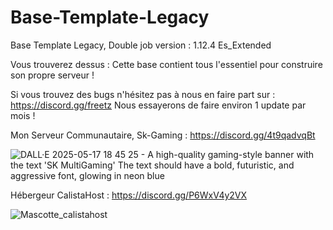 # Base-Template-Legacy
Base Template Legacy, Double job version : 1.12.4 Es_Extended

Vous trouverez dessus :
Cette base contient tous l'essentiel pour construire son propre serveur !

Si vous trouvez des bugs n'hésitez pas à nous en faire part sur : https://discord.gg/freetz Nous essayerons de faire environ 1 update par mois !

Mon Serveur Communautaire, Sk-Gaming : https://discord.gg/4t9qadvqBt


![DALL·E 2025-05-17 18 45 25 - A high-quality gaming-style banner with the text 'SK MultiGaming'  The text should have a bold, futuristic, and aggressive font, glowing in neon blue ](https://github.com/user-attachments/assets/fc21ab15-168c-4dd7-ad92-cfb0a070a6dd)


Hébergeur CalistaHost : https://discord.gg/P6WxV4y2VX


![Mascotte_calistahost](https://github.com/user-attachments/assets/b8d08344-5d8f-4002-a484-58927a50d60e)
